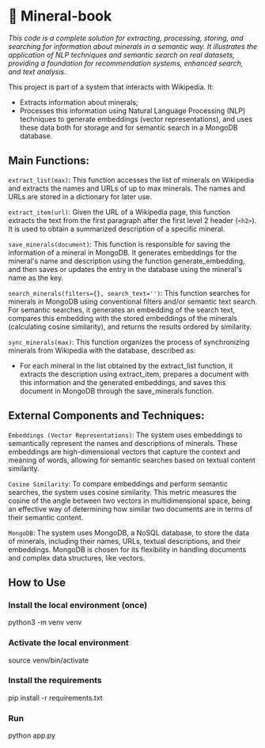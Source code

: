 # 🔮 Mineral-book

*This code is a complete solution for extracting, processing, storing, and searching for information about minerals in a semantic way. It illustrates the application of NLP techniques and semantic search on real datasets, providing a foundation for recommendation systems, enhanced search, and text analysis.*

This project is part of a system that interacts with Wikipedia. It:

- Extracts information about minerals;
- Processes this information using Natural Language Processing (NLP) techniques to generate embeddings (vector representations), and uses these data both for storage and for semantic search in a MongoDB database.

## Main Functions:

`extract_list(max)`: This function accesses the list of minerals on Wikipedia and extracts the names and URLs of up to max minerals. The names and URLs are stored in a dictionary for later use.

`extract_item(url)`: Given the URL of a Wikipedia page, this function extracts the text from the first paragraph after the first level 2 header (`<h2>`). It is used to obtain a summarized description of a specific mineral.

`save_minerals(document)`: This function is responsible for saving the information of a mineral in MongoDB. It generates embeddings for the mineral's name and description using the function generate_embedding, and then saves or updates the entry in the database using the mineral's name as the key.

`search_minerals(filters={}, search_text='')`: This function searches for minerals in MongoDB using conventional filters and/or semantic text search. For semantic searches, it generates an embedding of the search text, compares this embedding with the stored embeddings of the minerals (calculating cosine similarity), and returns the results ordered by similarity.

`sync_minerals(max)`: This function organizes the process of synchronizing minerals from Wikipedia with the database, described as:

- For each mineral in the list obtained by the extract_list function, it extracts the description using extract_item, prepares a document with this information and the generated embeddings, and saves this document in MongoDB through the save_minerals function.

## External Components and Techniques:

`Embeddings (Vector Representations)`: The system uses embeddings to semantically represent the names and descriptions of minerals. These embeddings are high-dimensional vectors that capture the context and meaning of words, allowing for semantic searches based on textual content similarity.

`Cosine Similarity`: To compare embeddings and perform semantic searches, the system uses cosine similarity. This metric measures the cosine of the angle between two vectors in multidimensional space, being an effective way of determining how similar two documents are in terms of their semantic content.

`MongoDB`: The system uses MongoDB, a NoSQL database, to store the data of minerals, including their names, URLs, textual descriptions, and their embeddings. MongoDB is chosen for its flexibility in handling documents and complex data structures, like vectors.

## How to Use

### Install the local environment (once)
python3 -m venv venv

### Activate the local environment
source venv/bin/activate

### Install the requirements
pip install -r requirements.txt

### Run
python app.py





